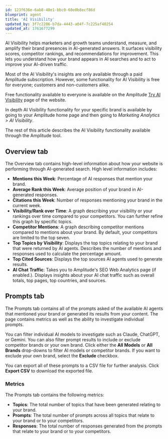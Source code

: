 ```yaml
---
id: 123f636e-6ab8-48e1-bbc0-60e0b8ecf86d
blueprint: agent
title: 'AI Visibility'
updated_by: 3f7c2286-b7da-4443-a04f-7c225af40254
updated_at: 1761677299
---
```

AI Visibility helps marketers and growth teams understand, measure, and amplify their brand presences in AI-generated answers. It surfaces visibility scores, competitor rankings, and recommendations for improvement. This lets you understand how your brand appears in AI searches and to act to improve your AI-driven traffic.

Most of the AI Visibility's insights are only available through a paid Amplitude subscription. However, some functionality for AI Visibility is free for everyone; customers and non-customers alike. 

Free functionality available to everyone is available on the Amplitude [Try AI Visibility](https://www.amplitude.com/try-ai-visibility) page of the website. 

In depth AI Visibility functionality for your specific brand is available by going to your Amplitude home page and then going to *Marketing Analytics > AI Visibility*.

The rest of this article describes the AI Visibility functionality available through the Amplitude tool. 

## Overview tab

The Overview tab contains high-level information about how your website is performing through AI-generated search. High level information includes:

* **Mentions this Week**: Percentage of AI responses that mention your brand.
* **Average Rank this Week**: Average position of your brand in AI-generated responses.
* **Citations this Week**: Number of responses mentioning your brand in the current week. 
* **Visibility/Rank over Time**: A graph describing your visibility or your rankings over time compared to your competitors. You can further refine this graph by specific topics.
* **Competitor Mentions**: A graph describing competitor mentions compared to mentions about your brand. By default, your competitors are limited to the top seven.
* **Top Topics by Visibility**: Displays the top topics relating to your brand that were returned by AI agents. Describes the number of mentions and responses used to calculate the percentage amount. 
* **Top Cited Sources**: Displays the top sources AI agents used to generate results. 
* **AI Chat Traffic**: Takes you to Amplitude's SEO Web Analytics page (if enabled.). Displays insights about your AI chat traffic such as overall totals, top pages, top countries, and sources.

## Prompts tab

The Prompts tab contains all of the prompts asked of the available AI agents that mentioned your brand or generated its results from your content. The page contains metrics as well as the ability to investigate individual prompts. 

You can filter individual AI models to investigate such as Claude, ChatGPT, or Gemini. You can also filter prompt results to include or exclude competitor brands or your own brand. Click either the **All Models** or **All Brands** drop-downs to filter AI models or competitor brands. If you want to exclude your own brand, select the **Exclude <BRAND>** checkbox. 

You can export all of these prompts to a CSV file for further analysis. Click **Export CSV** to download the exported file. 

### Metrics

The Prompts tab contains the following metrics:

* **Topics**: The total number of topics that have been generated relating to your brand.
* **Prompts**: The total number of prompts across all topics that relate to your brand or to your competitors.
* **Responses**: The total number of responses generated from the prompts that relate to your brand or to your competitors.